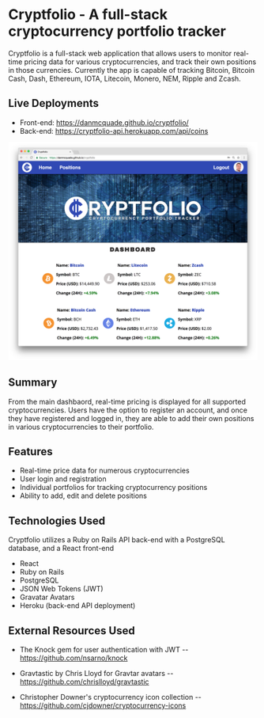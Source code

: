 # Cryptfolio - A full-stack cryptocurrency portfolio tracker

Cryptfolio is a full-stack web application that allows users to monitor real-time pricing data for various cryptocurrencies, and track their own positions in those currencies. Currently the app is capable of tracking Bitcoin, Bitcoin Cash, Dash, Ethereum, IOTA, Litecoin, Monero, NEM, Ripple and Zcash.

## Live Deployments
- Front-end: https://danmcquade.github.io/cryptfolio/
- Back-end: https://cryptfolio-api.herokuapp.com/api/coins

![Cryptfolio Preview Screenshot](https://github.com/danmcquade/cryptfolio/blob/master/preview.png)

## Summary

From the main dashbaord, real-time pricing is displayed for all supported cryptocurrencies. Users have the option to register an account, and once they have registered and logged in, they are able to add their own positions in various cryptocurrencies to their portfolio.  

## Features
- Real-time price data for numerous cryptocurrencies
- User login and registration
- Individual portfolios for tracking cryptocurrency positions
- Ability to add, edit and delete positions

## Technologies Used
Cryptfolio utilizes a Ruby on Rails API back-end with a PostgreSQL database, and a React front-end

- React
- Ruby on Rails
- PostgreSQL
- JSON Web Tokens (JWT)
- Gravatar Avatars
- Heroku (back-end API deployment)

## External Resources Used

- The Knock gem for user authentication with JWT
-- https://github.com/nsarno/knock

- Gravtastic by Chris Lloyd for Gravtar avatars
-- https://github.com/chrislloyd/gravtastic

- Christopher Downer's cryptocurrency icon collection
-- https://github.com/cjdowner/cryptocurrency-icons
